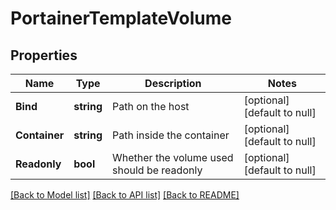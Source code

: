# PortainerTemplateVolume

## Properties
Name | Type | Description | Notes
------------ | ------------- | ------------- | -------------
**Bind** | **string** | Path on the host | [optional] [default to null]
**Container** | **string** | Path inside the container | [optional] [default to null]
**Readonly** | **bool** | Whether the volume used should be readonly | [optional] [default to null]

[[Back to Model list]](../README.md#documentation-for-models) [[Back to API list]](../README.md#documentation-for-api-endpoints) [[Back to README]](../README.md)


